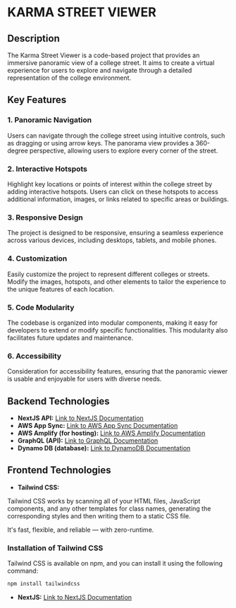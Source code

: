 # KARMA STREET VIEWER

## Description

The Karma Street Viewer is a code-based project that provides an immersive panoramic view of a college street. It aims to create a virtual experience for users to explore and navigate through a detailed representation of the college environment.

## Key Features

### 1. Panoramic Navigation

Users can navigate through the college street using intuitive controls, such as dragging or using arrow keys. The panorama view provides a 360-degree perspective, allowing users to explore every corner of the street.

### 2. Interactive Hotspots

Highlight key locations or points of interest within the college street by adding interactive hotspots. Users can click on these hotspots to access additional information, images, or links related to specific areas or buildings.

### 3. Responsive Design

The project is designed to be responsive, ensuring a seamless experience across various devices, including desktops, tablets, and mobile phones.

### 4. Customization

Easily customize the project to represent different colleges or streets. Modify the images, hotspots, and other elements to tailor the experience to the unique features of each location.

### 5. Code Modularity

The codebase is organized into modular components, making it easy for developers to extend or modify specific functionalities. This modularity also facilitates future updates and maintenance.

### 6. Accessibility

Consideration for accessibility features, ensuring that the panoramic viewer is usable and enjoyable for users with diverse needs.

## Backend Technologies

- **NextJS API:** [Link to NextJS Documentation](https://nextjs.org/docs/api-routes/introduction)
- **AWS App Sync:** [Link to AWS App Sync Documentation](https://docs.aws.amazon.com/appsync/latest/devguide/what-is-appsync.html)
- **AWS Amplify (for hosting):** [Link to AWS Amplify Documentation](https://docs.amplify.aws/)
- **GraphQL (API):** [Link to GraphQL Documentation](https://graphql.org/learn/)
- **Dynamo DB (database):** [Link to DynamoDB Documentation](https://docs.aws.amazon.com/dynamodb/index.html)

## Frontend Technologies

- **Tailwind CSS:**

Tailwind CSS works by scanning all of your HTML files, JavaScript components, and any other templates for class names, generating the corresponding styles and then writing them to a static CSS file.

It's fast, flexible, and reliable — with zero-runtime.
### Installation of Tailwind CSS

Tailwind CSS is available on npm, and you can install it using the following command:

```bash
npm install tailwindcss
```

- **NextJS:** [Link to NextJS Documentation](https://nextjs.org/docs/getting-started)

